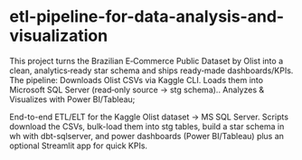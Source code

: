 # etl-pipeline-for-data-analysis-and-visualization
This project turns the Brazilian E‑Commerce Public Dataset by Olist into a clean, analytics‑ready star schema and ships ready‑made dashboards/KPIs. The pipeline: Downloads Olist CSVs via Kaggle CLI. Loads them into Microsoft SQL Server (read‑only source → stg schema).. Analyzes &amp; Visualizes with Power BI/Tableau;

End-to-end ETL/ELT for the Kaggle Olist dataset → MS SQL Server.
Scripts download the CSVs, bulk-load them into stg tables, build a star schema in wh with dbt-sqlserver, and power dashboards (Power BI/Tableau) plus an optional Streamlit app for quick KPIs.
